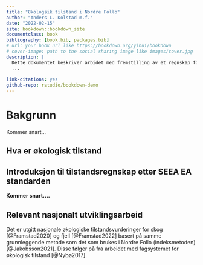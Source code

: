 ```yaml
--- 
title: "Økologsik tilstand i Nordre Follo"
author: "Anders L. Kolstad m.f."
date: "2022-02-15"
site: bookdown::bookdown_site
documentclass: book
bibliography: [book.bib, packages.bib]
# url: your book url like https://bookdown.org/yihui/bookdown
# cover-image: path to the social sharing image like images/cover.jpg
description: |
  Dette dokumentet beskriver arbidet med fremstilling av et regnskap for økologsik tilstand i Nordre Follo kommune, anno 2022.
  ...
  
link-citations: yes
github-repo: rstudio/bookdown-demo
---
```


# Bakgrunn

Kommer snart...


## Hva er økologisk tilstand



## Introduksjon til tilstandsregnskap etter SEEA EA standarden

**Kommer snart....**




## Relevant nasjonalt utviklingsarbeid

Det er utgitt nasjonale økologiske tilstandsvurderinger for skog [@Framstad2020] og fjell [@Framstad2022] basert på samme grunnleggende metode som det som brukes i Nordre Follo (indeksmetoden) [@Jakobsson2021]. Disse følger på fra arbeidet med fagsystemet for økologisk tilstand [@Nybø2017].









